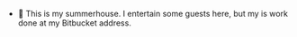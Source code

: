 
- 🌱 This is my summerhouse. I entertain some guests here, but my is work done at my Bitbucket address.

